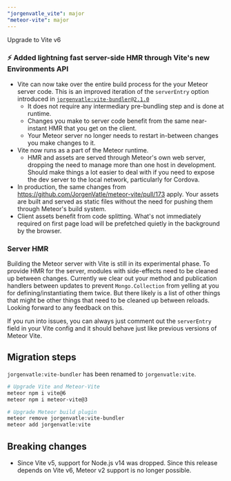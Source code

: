 ```yaml
---
"jorgenvatle_vite": major
"meteor-vite": major
---
```


Upgrade to Vite v6

### ⚡ Added lightning fast server-side HMR through Vite's new Environments API

- Vite can now take over the entire build process for the your Meteor server code. This is an improved iteration of the `serverEntry` option introduced in [`jorgenvatle:vite-bundler@2.1.0`](https://github.com/JorgenVatle/meteor-vite/releases/tag/vite-bundler%402.1.2)
    - It does not require any intermediary pre-bundling step and is done at runtime.
    -  Changes you make to server code benefit from the same near-instant HMR that you get on the client.
    - Your Meteor server no longer needs to restart in-between changes you make changes to it.
- Vite now runs as a part of the Meteor runtime.
    - HMR and assets are served through Meteor's own web server, dropping the need to manage more than one host in development. Should make things a lot easier to deal with if you need to expose the dev server to the local network, particularly for Cordova.
- In production, the same changes from https://github.com/JorgenVatle/meteor-vite/pull/173 apply. Your assets are built and served as static files without the need for pushing them through Meteor's build system.
- Client assets benefit from code splitting. What's not immediately required on first page load will be prefetched quietly in the background by the browser.

### Server HMR
Building the Meteor server with Vite is still in its experimental phase. To provide HMR for the server, modules with side-effects need to be cleaned up between changes. Currently we clear out your method and publication handlers between updates to prevent `Mongo.Collection` from yelling at you for defining/instantiating them twice. But there likely is a list of other things that might be other things that need to be cleaned up between reloads. Looking forward to any feedback on this.

If you run into issues, you can always just comment out the `serverEntry` field in your Vite config and it should behave just like previous versions of Meteor Vite.

## Migration steps
`jorgenvatle:vite-bundler` has been renamed to `jorgenvatle:vite`.

```sh
# Upgrade Vite and Meteor-Vite
meteor npm i vite@6
meteor npm i meteor-vite@3

# Upgrade Meteor build plugin
meteor remove jorgenvatle:vite-bundler
meteor add jorgenvatle:vite
```

## Breaking changes
- Since Vite v5, support for Node.js v14 was dropped. Since this release depends on Vite v6, Meteor v2 support is no longer possible.

